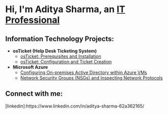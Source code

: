 <h1>Hi, I'm Aditya Sharma, an <a href="https://www.linkedin.com/in/aditya-sharma-
62a362165/">IT Professional</a></h1>

<h2>Information Technology Projects:</h2>

- <b>osTicket (Help Desk Ticketing System)</b>
  - [osTicket: Prerequisites and Installation](https://github.com/Aditya-Sharma1190/osticket-prereqs)
  - [osTicket: Configuration and Ticket Creation](https://github.com/Aditya-Sharma1190/post-install-config)
- <b>Microsoft Azure</b>
  - [Configuring On-premises Active Directory within Azure VMs](https://github.com/joshmadakorccd/configure-ad)
  - [Network Security Groups (NSGs) and Inspecting Network Protocols](https://github.com/joshmadakorccd/azure-network-protocols)

<h2>Connect with me:</h2>
[linkedin]:https://www.linkedin.com/in/aditya-sharma-62a362165/

